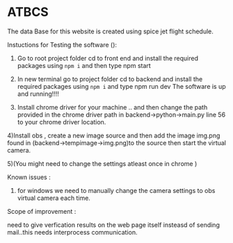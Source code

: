 # ATBCS

The data Base for this website is created using spice jet flight schedule.


Instuctions for Testing the software ():
1) Go to root project folder cd to front end and install the required packages using ```npm i``` and then type npm start 
2) In new terminal go to project folder cd to backend and install the required packages using ```npm i``` and type npm run dev
 The software is up and running!!!!
 
3) Install chrome driver for your machine .. and then change the path provided in the chrome driver path in backend->python->main.py  line 56 to your chrome driver location.

4)Install obs , create a new image source and then add the image img.png found in (backend->tempimage->img.png)to the source then start the virtual camera.

5)(You might need to change the settings atleast once in chrome )

Known issues :

1) for windows we need to manually change the camera settings to obs virtual camera  each time.


Scope of improvement :

need to give verfication results on the web page itself insteasd of sending mail..this needs interprocess communication.



 
 
 
 

